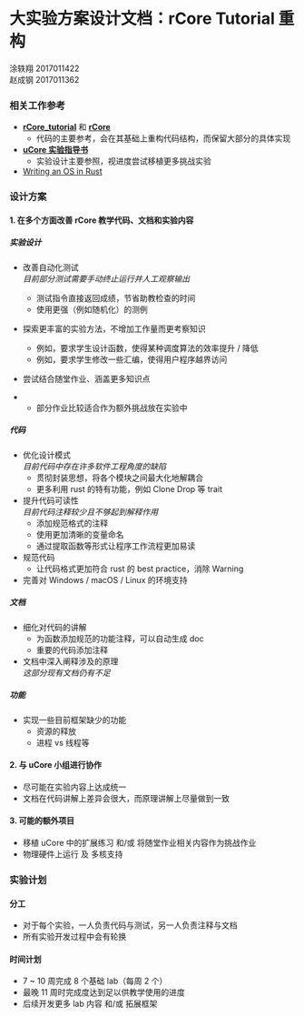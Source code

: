 # 大实验方案设计文档：rCore Tutorial 重构

涂轶翔	2017011422  
赵成钢	2017011362



### 相关工作参考

- [**rCore_tutorial**](https://github.com/rcore-os/rCore_tutorial) 和 [**rCore**](https://github.com/rcore-os/rCore) 
  - 代码的主要参考，会在其基础上重构代码结构，而保留大部分的具体实现
- [**uCore 实验指导书**](https://learningos.github.io/ucore_os_webdocs/) 
  - 实验设计主要参照，视进度尝试移植更多挑战实验
- [Writing an OS in Rust](https://os.phil-opp.com/) 



### 设计方案

#### 1. 在多个方面改善 rCore 教学代码、文档和实验内容

##### 实验设计

- 改善自动化测试  
  *目前部分测试需要手动终止运行并人工观察输出* 

  - 测试指令直接返回成绩，节省助教检查的时间
  - 使用更强（例如随机化）的测例

- 探索更丰富的实验方法，不增加工作量而更考察知识

  - 例如，要求学生设计函数，使得某种调度算法的效率提升 / 降低
  - 例如，要求学生修改一些汇编，使得用户程序越界访问

- 尝试结合随堂作业、涵盖更多知识点

- - 部分作业比较适合作为额外挑战放在实验中

##### 代码

- 优化设计模式  
  *目前代码中存在许多软件工程角度的缺陷* 
  - 贯彻封装思想，将各个模块之间最大化地解耦合
  - 更多利用 rust 的特有功能，例如 Clone Drop 等 trait
- 提升代码可读性  
  *目前代码注释较少且不够起到解释作用* 
  - 添加规范格式的注释
  - 使用更加清晰的变量命名
  - 通过提取函数等形式让程序工作流程更加易读
- 规范代码
  - 让代码格式更加符合 rust 的 best practice，消除 Warning
- 完善对 Windows / macOS / Linux 的环境支持

##### 文档

- 细化对代码的讲解
  - 为函数添加规范的功能注释，可以自动生成 doc
  - 重要的代码添加注释
- 文档中深入阐释涉及的原理  
  *这部分现有文档仍有不足* 

##### 功能

- 实现一些目前框架缺少的功能
  - 资源的释放
  - 进程 vs 线程等

#### 2. 与 uCore 小组进行协作

- 尽可能在实验内容上达成统一
- 文档在代码讲解上差异会很大，而原理讲解上尽量做到一致

#### 3. 可能的额外项目

- 移植 uCore 中的扩展练习 和/或 将随堂作业相关内容作为挑战作业
- 物理硬件上运行 及 多核支持



### 实验计划

#### 分工

- 对于每个实验，一人负责代码与测试，另一人负责注释与文档
- 所有实验开发过程中会有轮换

#### 时间计划

- 7 ~ 10 周完成 8 个基础 lab（每周 2 个）
- 最晚 11 周时完成度达到足以供教学使用的进度
- 后续开发更多 lab 内容 和/或 拓展框架